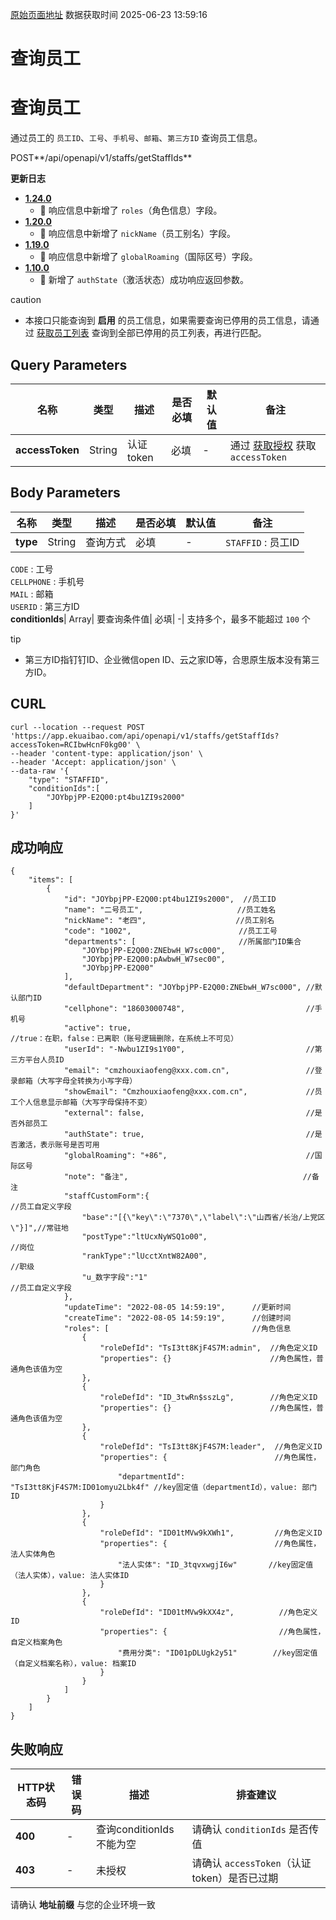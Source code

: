 [原始页面地址](https://docs.ekuaibao.com/docs/open-api/corporation/get-staff-ids)
数据获取时间 2025-06-23 13:59:16

# 查询员工

# 查询员工  
  
通过员工的 `员工ID`、`工号`、`手机号`、`邮箱`、`第三方ID` 查询员工信息。  


POST**/api/openapi/v1/staffs/getStaffIds**

**更新日志**

  * [**1.24.0**](/updateLog/update-log#1240)
    * 🐞 响应信息中新增了 `roles`（角色信息）字段。
  * [**1.20.0**](/updateLog/update-log#1200)
    * 🐞 响应信息中新增了 `nickName`（员工别名）字段。
  * [**1.19.0**](/updateLog/update-log#1190)
    * 🐞 响应信息中新增了 `globalRoaming`（国际区号）字段。
  * [**1.10.0**](/updateLog/update-log#1100)
    * 🐞 新增了 `authState`（激活状态）成功响应返回参数。



caution

  * 本接口只能查询到 **启用** 的员工信息，如果需要查询已停用的员工信息，请通过 [获取员工列表](/docs/open-api/corporation/get-all-staffs) 查询到全部已停用的员工列表，再进行匹配。



## Query Parameters​

名称| 类型| 描述| 是否必填| 默认值| 备注  
---|---|---|---|---|---  
**accessToken**|  String| 认证token| 必填| -| 通过 [获取授权](/docs/open-api/getting-started/auth) 获取 `accessToken`  
  
## Body Parameters​

名称| 类型| 描述| 是否必填| 默认值| 备注  
---|---|---|---|---|---  
**type**|  String| 查询方式| 必填| -| `STAFFID` : 员工ID  
`CODE` : 工号  
`CELLPHONE` : 手机号  
`MAIL` : 邮箱  
`USERID` : 第三方ID  
**conditionIds**|  Array| 要查询条件值| 必填| -| 支持多个，最多不能超过 `100` 个  
  
tip

  * 第三方ID指钉钉ID、企业微信open ID、云之家ID等，合思原生版本没有第三方ID。



## CURL​
    
    
    curl --location --request POST 'https://app.ekuaibao.com/api/openapi/v1/staffs/getStaffIds?accessToken=RCIbwHcnF0kg00' \  
    --header 'content-type: application/json' \  
    --header 'Accept: application/json' \  
    --data-raw '{  
        "type": "STAFFID",  
        "conditionIds":[  
            "JOYbpjPP-E2Q00:pt4bu1ZI9s2000"  
        ]  
    }'  
    

## 成功响应​
    
    
    {  
        "items": [  
            {  
                "id": "JOYbpjPP-E2Q00:pt4bu1ZI9s2000",  //员工ID  
                "name": "二号员工",                     //员工姓名  
                "nickName": "老四",                    //员工别名  
                "code": "1002",                        //员工工号  
                "departments": [                       //所属部门ID集合  
                    "JOYbpjPP-E2Q00:ZNEbwH_W7sc000",  
                    "JOYbpjPP-E2Q00:pAwbwH_W7sec00",  
                    "JOYbpjPP-E2Q00"  
                ],  
                "defaultDepartment": "JOYbpjPP-E2Q00:ZNEbwH_W7sc000", //默认部门ID  
                "cellphone": "18603000748",                           //手机号  
                "active": true,                                       //true：在职，false：已离职（账号逻辑删除，在系统上不可见）  
                "userId": "-Nwbu1ZI9s1Y00",                           //第三方平台人员ID  
                "email": "cmzhouxiaofeng@xxx.com.cn",                 //登录邮箱（大写字母全转换为小写字母）  
                "showEmail": "Cmzhouxiaofeng@xxx.com.cn",             //员工个人信息显示邮箱（大写字母保持不变）  
                "external": false,                                    //是否外部员工  
                "authState": true,                                    //是否激活，表示账号是否可用  
                "globalRoaming": "+86",                               //国际区号  
                "note": "备注",                                       //备注  
                "staffCustomForm":{                                               //员工自定义字段  
                    "base":"[{\"key\":\"7370\",\"label\":\"山西省/长治/上党区\"}]",//常驻地  
                    "postType":"ltUcxNyWSQ1o00",                                  //岗位  
                    "rankType":"lUcctXntW82A00",                                  //职级  
                    "u_数字字段":"1"                                              //员工自定义字段  
                },  
                "updateTime": "2022-08-05 14:59:19",      //更新时间  
                "createTime": "2022-08-05 14:59:19",      //创建时间  
                "roles": [                                //角色信息  
                    {  
                        "roleDefId": "TsI3tt8KjF4S7M:admin",  //角色定义ID  
                        "properties": {}                      //角色属性，普通角色该值为空  
                    },  
                    {  
                        "roleDefId": "ID_3twRn$sszLg",        //角色定义ID  
                        "properties": {}                      //角色属性，普通角色该值为空  
                    },  
                    {  
                        "roleDefId": "TsI3tt8KjF4S7M:leader",  //角色定义ID  
                        "properties": {                        //角色属性，部门角色  
                            "departmentId": "TsI3tt8KjF4S7M:ID01omyu2Lbk4f" //key固定值（departmentId），value: 部门ID  
                        }  
                    },  
                    {  
                        "roleDefId": "ID01tMVw9kXWh1",         //角色定义ID  
                        "properties": {                        //角色属性，法人实体角色  
                            "法人实体": "ID_3tqvxwgjI6w"       //key固定值（法人实体），value: 法人实体ID  
                        }  
                    },  
                    {  
                        "roleDefId": "ID01tMVw9kXX4z",          //角色定义ID  
                        "properties": {                         //角色属性，自定义档案角色  
                            "费用分类": "ID01pDLUgk2y51"        //key固定值（自定义档案名称），value: 档案ID  
                        }  
                    }  
                ]  
            }  
        ]  
    }  
    

## 失败响应​

HTTP状态码| 错误码| 描述| 排查建议  
---|---|---|---  
**400**|  -| 查询conditionIds不能为空| 请确认 `conditionIds` 是否传值  
**403**|  -| 未授权| 请确认 `accessToken`（认证token）是否已过期  
请确认 **地址前缀** 与您的企业环境一致
